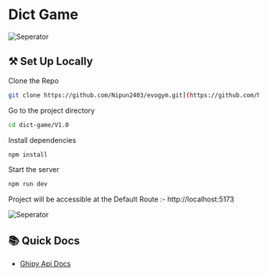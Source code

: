 # Dict Game

 ![Seperator](https://raw.githubusercontent.com/andreasbm/readme/master/assets/lines/rainbow.png)  

## ⚒️ Set Up Locally
  
  
 Clone the Repo
  
 ```bash 
 git clone https://github.com/Nipun2403/evogym.git](https://github.com/Nipun2403/dict-game.git
 ``` 
  
 Go to the project directory 
  
 ```bash 
 cd dict-game/V1.0
 ``` 
  
 Install dependencies 
  
 ```bash 
 npm install 
 ``` 
  
 Start the server 
  
 ```bash 
 npm run dev 
 ``` 
  
 Project will be accessible at the Default Route :- http://localhost:5173 
  
 > 
  
  
 ![Seperator](https://raw.githubusercontent.com/andreasbm/readme/master/assets/lines/rainbow.png)  



## 📚 Quick Docs

* [Ghipy Api Docs](https://developers.giphy.com/docs/api/endpoint)
 
